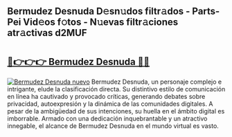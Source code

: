 ## Bermudez Desnuda D𝚎sn𝚞dos filtr𝚊dos - Parts-Pei Vid𝚎os f𝚘tos - N𝚞evas filtr𝚊ciones atr𝚊ctivas d2MUF

# <h2><a href="http://mb5gzi.tromn.icu/?c=Bermudez+Desnuda">🔗👉👉👉 Bermudez Desnuda 🔗🔗</a></h2>

[![Bermudez Desnuda nuevo](https://i.imgur.com/pEAQMta.gif)](http://mb5gzi.tromn.icu/?c=Bermudez+Desnuda)
Bermudez Desnuda, un personaje complejo e intrigante, elude la clasificación directa. Su distintivo estilo de comunicación en línea ha cautivado y provocado críticas, generando debates sobre privacidad, autoexpresión y la dinámica de las comunidades digitales. A pesar de la ambigüedad de sus intenciones, su huella en el ámbito digital es imborrable. Armado con una dedicación inquebrantable y un atractivo innegable, el alcance de Bermudez Desnuda en el mundo virtual es vasto.
